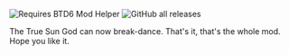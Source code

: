 ﻿
![Requires BTD6 Mod Helper](https://i.imgur.com/ID7iwfY.png)
![GitHub all releases](https://img.shields.io/github/downloads/TheMegax/TSGBreakdance/total)

The True Sun God can now break-dance. That's it, that's the whole mod. Hope you like it.